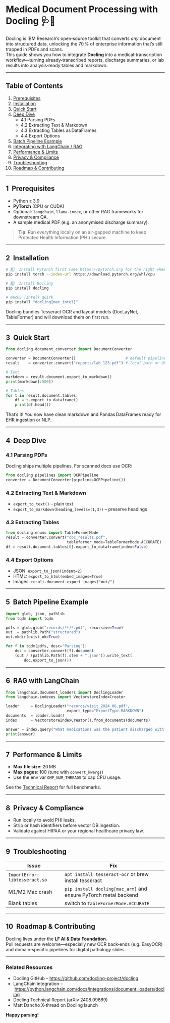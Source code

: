 
# Medical Document Processing with Docling 🩺📄

Docling is IBM Research’s open‑source toolkit that converts *any* document into structured data, unlocking the 70 % of enterprise information that’s still trapped in PDFs and scans.  
This guide shows you how to integrate **Docling** into a medical‑transcription workflow—turning already‑transcribed reports, discharge summaries, or lab results into analysis‑ready tables and markdown.

---

## Table of Contents
1. [Prerequisites](#prerequisites)
2. [Installation](#installation)
3. [Quick Start](#quick-start)
4. [Deep Dive](#deep-dive)
   * 4.1 Parsing PDFs
   * 4.2 Extracting Text & Markdown
   * 4.3 Extracting Tables as DataFrames
   * 4.4 Export Options
5. [Batch Pipeline Example](#batch-pipeline-example)
6. [Integrating with LangChain / RAG](#rag)
7. [Performance & Limits](#performance)
8. [Privacy & Compliance](#privacy)
9. [Troubleshooting](#troubleshooting)
10. [Roadmap & Contributing](#roadmap)

---

## 1  Prerequisites <a name="prerequisites"></a>

* Python ≥ 3.9
* **PyTorch** (CPU or CUDA)
* Optional: `langchain`, `llama-index`, or other RAG frameworks for downstream QA.
* A sample medical PDF (e.g. an anonymised discharge summary).

> **Tip**: Run everything locally on an air‑gapped machine to keep Protected Health Information (PHI) secure.

---

## 2  Installation <a name="installation"></a>

```bash
# 1️⃣  Install PyTorch first (see https://pytorch.org for the right wheel)
pip install torch --index-url https://download.pytorch.org/whl/cpu

# 2️⃣  Install Docling
pip install docling

# macOS (Intel) quirk
pip install "docling[mac_intel]"
```
Docling bundles Tesseract OCR and layout models (DocLayNet, TableFormer) and will download them on first run.

---

## 3  Quick Start <a name="quick-start"></a>

```python
from docling.document_converter import DocumentConverter

converter = DocumentConverter()                      # default pipeline
result    = converter.convert("reports/lab_123.pdf") # local path or URL

# Text
markdown = result.document.export_to_markdown()
print(markdown[:500])

# Tables
for t in result.document.tables:
    df = t.export_to_dataframe()
    print(df.head())
```
That’s it! You now have clean markdown and Pandas DataFrames ready for EHR ingestion or NLP.

---

## 4  Deep Dive <a name="deep-dive"></a>

### 4.1 Parsing PDFs

Docling ships multiple pipelines. For scanned docs use OCR:

```python
from docling.pipelines import OCRPipeline
converter = DocumentConverter(pipeline=OCRPipeline())
```

### 4.2 Extracting Text & Markdown
* `export_to_text()` – plain text
* `export_to_markdown(heading_levels=(1,3))` – preserve headings

### 4.3 Extracting Tables

```python
from docling.enums import TableFormerMode
result = converter.convert("cbc_results.pdf",
                           tableformer_mode=TableFormerMode.ACCURATE)
df = result.document.tables[0].export_to_dataframe(index=False)
```

### 4.4 Export Options
* JSON: `export_to_json(indent=2)`
* HTML: `export_to_html(embed_images=True)`
* Images: `result.document.export_images("out/")`

---

## 5  Batch Pipeline Example <a name="batch-pipeline-example"></a>

```python
import glob, json, pathlib
from tqdm import tqdm

pdfs = glob.glob("records/**/*.pdf", recursive=True)
out  = pathlib.Path("structured")
out.mkdir(exist_ok=True)

for f in tqdm(pdfs, desc="Parsing"):
    doc = converter.convert(f).document
    (out / (pathlib.Path(f).stem + ".json")).write_text(
        doc.export_to_json())
```

---

## 6  RAG with LangChain <a name="rag"></a>

```python
from langchain.document_loaders import DoclingLoader
from langchain.indexes import VectorstoreIndexCreator

loader     = DoclingLoader("records/visit_2024_06.pdf",
                           export_type="ExportType.MARKDOWN")
documents  = loader.load()
index      = VectorstoreIndexCreator().from_documents(documents)

answer = index.query("What medications was the patient discharged with?")
print(answer)
```

---

## 7  Performance & Limits <a name="performance"></a>

* **Max file size**: 20 MB  
* **Max pages**: 100 (tune with `convert_kwargs`)  
* Use the env var `OMP_NUM_THREADS` to cap CPU usage.

See the [Technical Report](https://arxiv.org/abs/2408.09869) for full benchmarks.

---

## 8  Privacy & Compliance <a name="privacy"></a>

* Run locally to avoid PHI leaks.
* Strip or hash identifiers before vector DB ingestion.
* Validate against HIPAA or your regional healthcare privacy law.

---

## 9  Troubleshooting <a name="troubleshooting"></a>

| Issue                           | Fix |
|---------------------------------|-----|
| `ImportError: libtesseract.so`  | `apt install tesseract-ocr` or brew install tesseract |
| M1/M2 Mac crash                 | `pip install docling[mac_arm]` and ensure PyTorch metal backend |
| Blank tables                    | switch to `TableFormerMode.ACCURATE` |

---

## 10  Roadmap & Contributing <a name="roadmap"></a>

Docling lives under the **LF AI & Data Foundation**.  
Pull requests are welcome—especially new OCR back‑ends (e.g. EasyOCR) and domain‑specific pipelines for digital pathology slides.

---

### Related Resources
* Docling GitHub – <https://github.com/docling-project/docling>  
* LangChain integration – <https://python.langchain.com/docs/integrations/document_loaders/docling>  
* Docling Technical Report (arXiv 2408.09869)  
* Matt Dancho X‑thread on Docling launch  

**Happy parsing!**
